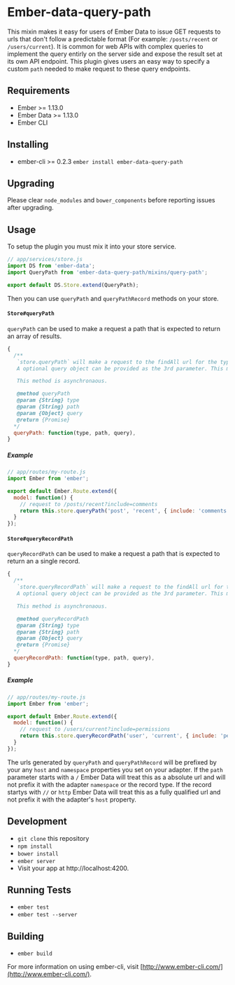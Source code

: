 # Ember-data-query-path

This mixin makes it easy for users of Ember Data to issue GET requests to urls that don't follow a predictable format 
(For example: `/posts/recent` or `/users/current`). It is common for web APIs with complex queries to implement the query entirly on the server side and expose the result set at its own API endpoint. This plugin gives users an easy way to specify a custom `path` needed to make request to these query endpoints.

## Requirements
* Ember >= 1.13.0
* Ember Data >= 1.13.0
* Ember CLI

## Installing

* ember-cli >= 0.2.3 `ember install ember-data-query-path`

## Upgrading

Please clear `node_modules` and `bower_components` before reporting issues after upgrading.

## Usage

To setup the plugin you must mix it into your store service.
```js
// app/services/store.js
import DS from 'ember-data';
import QueryPath from 'ember-data-query-path/mixins/query-path';

export default DS.Store.extend(QueryPath);
```

Then you can use `queryPath` and `queryPathRecord` methods on your store.

#### `Store#queryPath`
`queryPath` can be used to make a request a path that is expected to return an array of results.

```js
{
  /**
   `store.queryPath` will make a request to the findAll url for the type + the `path` argument provided as the 2nd parameter.
   A optional query object can be provided as the 3rd parameter. This method assumes your api will return an array of records as its response.

   This method is asynchronaous.

   @method queryPath
   @param {String} type
   @param {String} path
   @param {Object} query
   @return {Promise}
  */
  queryPath: function(type, path, query),
}
```

##### Example

```js
// app/routes/my-route.js
import Ember from 'ember';

export default Ember.Route.extend({
  model: function() {
    // request to /posts/recent?include=comments
    return this.store.queryPath('post', 'recent', { include: 'comments' });
  }
});
```

#### `Store#queryRecordPath`

`queryRecordPath` can be used to make a request a path that is expected to return an a single record.

```js
{
  /**
   `store.queryRecordPath` will make a request to the findAll url for the type + the `path` argument provided as the 2nd parameter.
   A optional query object can be provided as the 3rd parameter. This method assumes your api will return a single record as its response.

   This method is asynchronaous.

   @method queryRecordPath
   @param {String} type
   @param {String} path
   @param {Object} query
   @return {Promise}
  */
  queryRecordPath: function(type, path, query),
}
```

##### Example

```js
// app/routes/my-route.js
import Ember from 'ember';

export default Ember.Route.extend({
  model: function() {
    // request to /users/current?include=permissions
    return this.store.queryRecordPath('user', 'current', { include: 'permissions' });
  }
});
```

The urls generated by `queryPath` and `queryPathRecord` will be prefixed by your any `host` and `namespace` properties you set on your adapter. If the `path` parameter starts with a `/` Ember Data will treat this as a absolute url and will not prefix it with the adapter `namespace` or the record type. If the record startys with `//` or `http` Ember Data will treat this as a fully qualified url and not prefix it with the adapter's `host` property.


## Development

* `git clone` this repository
* `npm install`
* `bower install`
* `ember server`
* Visit your app at http://localhost:4200.

## Running Tests

* `ember test`
* `ember test --server`

## Building

* `ember build`

For more information on using ember-cli, visit [http://www.ember-cli.com/](http://www.ember-cli.com/).
